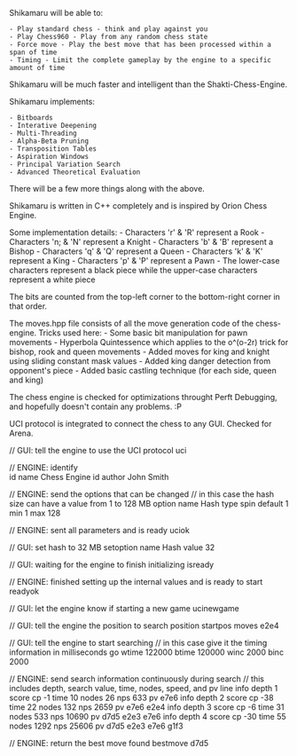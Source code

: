 Shikamaru will be able to:

	- Play standard chess - think and play against you
	- Play Chess960 - Play from any random chess state
	- Force move - Play the best move that has been processed within a span of time
	- Timing - Limit the complete gameplay by the engine to a specific amount of time

Shikamaru will be much faster and intelligent than the Shakti-Chess-Engine.

Shikamaru implements:

	- Bitboards
	- Interative Deepening
	- Multi-Threading
	- Alpha-Beta Pruning
	- Transposition Tables
	- Aspiration Windows
	- Principal Variation Search
	- Advanced Theoretical Evaluation

There will be a few more things along with the above.

Shikamaru is written in C++ completely and is inspired by Orion Chess Engine.

Some implementation details:
	- Characters 'r' & 'R' represent a Rook
	- Characters 'n; & 'N' represent a Knight
	- Characters 'b' & 'B' represent a Bishop
	- Characters 'q' & 'Q' represent a Queen
	- Characters 'k' & 'K' represent a King
	- Characters 'p' & 'P' represent a Pawn
	- The lower-case characters represent a black piece while the upper-case characters represent a white piece

The bits are counted from the top-left corner to the bottom-right corner in that order.

The moves.hpp file consists of all the move generation code of the chess-engine. Tricks used here:
	- Some basic bit manipulation for pawn movements
	- Hyperbola Quintessence which applies to the o^(o-2r) trick for bishop, rook and queen movements
	- Added moves for king and knight using sliding constant mask values
	- Added king danger detection from opponent's piece
	- Added basic castling technique (for each side, queen and king)

The chess engine is checked for optimizations throught Perft Debugging, and hopefully doesn't contain any problems. :P

UCI protocol is integrated to connect the chess to any GUI. Checked for Arena.

// GUI: tell the engine to use the UCI protocol
uci

// ENGINE: identify  
id name Chess Engine
id author John Smith

// ENGINE: send the options that can be changed
//         in this case the hash size can have a value from 1 to 128 MB
option name Hash type spin default 1 min 1 max 128

// ENGINE: sent all parameters and is ready
uciok

// GUI: set hash to 32 MB
setoption name Hash value 32

// GUI: waiting for the engine to finish initializing
isready

// ENGINE: finished setting up the internal values and is ready to start
readyok

// GUI: let the engine know if starting a new game
ucinewgame

// GUI: tell the engine the position to search
position startpos moves e2e4

// GUI: tell the engine to start searching
//      in this case give it the timing information in milliseconds
go wtime 122000 btime 120000 winc 2000 binc 2000

// ENGINE: send search information continuously during search
//         this includes depth, search value, time, nodes, speed, and pv line
info depth 1 score cp -1 time 10 nodes 26 nps 633 pv e7e6
info depth 2 score cp -38 time 22 nodes 132 nps 2659 pv e7e6 e2e4
info depth 3 score cp -6 time 31 nodes 533 nps 10690 pv d7d5 e2e3 e7e6
info depth 4 score cp -30 time 55 nodes 1292 nps 25606 pv d7d5 e2e3 e7e6 g1f3

// ENGINE: return the best move found
bestmove d7d5